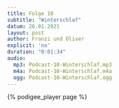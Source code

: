 ```yaml
---
title: Folge 10
subtitle: "Winterschlaf"
datum: 26.01.2021
layout: post
author: Franzi und Oliver
explicit: 'no'
duration: "0:01:34"
audio:
  mp3: Podcast-10-Winterschlaf.mp3
  m4a: Podcast-10-Winterschlaf.m4a
  ogg: Podcast-10-Winterschlaf.ogg
---
```



{% podigee_player page %}